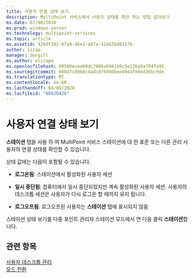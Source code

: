 ```yaml
---
title: 사용자 연결 상태 보기
description: MultiPoint 서비스에서 사용자 상태를 확인 하는 방법 알아보기
ms.date: 07/08/2016
ms.prod: windows-server
ms.technology: multipoint-services
ms.topic: article
ms.assetid: 426df382-07a0-4be1-a87a-12e63bd8157b
author: lizap
manager: dongill
ms.author: elizapo
ms.openlocfilehash: 89580ecea00dc7986a6981b9c5e22ba9a704fa95
ms.sourcegitcommit: b00d7c8968c4adc8f699dbee694afe6ed36bc9de
ms.translationtype: MT
ms.contentlocale: ko-KR
ms.lasthandoff: 04/08/2020
ms.locfileid: "80820426"
---
```

# <a name="view-user-connection-status"></a>사용자 연결 상태 보기
**스테이션** 탭을 사용 하 여 MultiPoint 서비스 스테이션에 대 한 표준 또는 다른 관리 사용자의 연결 상태를 확인할 수 있습니다.  
  
상태 값에는 다음이 포함될 수 있습니다.  
  
-   **로그온됨**: 스테이션에서 활성화된 사용자 세션  
  
-   **일시 중단됨**: 컴퓨터에서 일시 중단되었지만 계속 활성화된 사용자 세션. 사용자의 데스크톱 세션은 사용자가 다시 로그온 할 때까지 유지 됩니다.  
  
-   **로그오프됨**: 로그오프된 사용자는 **스테이션** 탭에 표시되지 않음  
  
스테이션 상태 보기를 다중 포인트 관리자 스테이션 모드에서 연 다음 클릭 **스테이션**합니다.

## <a name="see-also"></a>관련 항목  
[사용자 데스크톱 관리](manage-user-desktops-using-multipoint-dashboard.md)  
[모드 전환](Switch-Between-Modes.md)